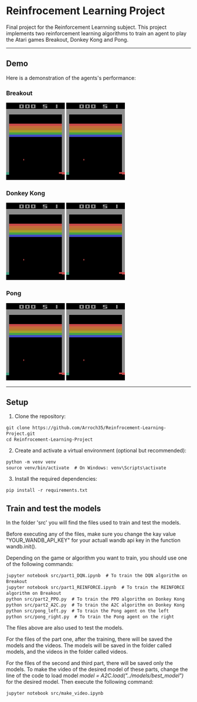 # Reinfrocement Learning Project

Final project for the Reinforcement Learnning subject. 
This project implements two reinforcement learning algorithms to train an agent to play the Atari games Breakout, Donkey Kong and Pong.

---

## Demo

Here is a demonstration of the agents's performance:

### Breakout

![DQN](data/video_noisy4.gif) ![REINFORCE](data/video_noisy4.gif)

### Donkey Kong

![PPO](data/video_noisy4.gif) ![A2C](data/video_noisy4.gif)

### Pong

![PPO](data/video_noisy4.gif) ![PPO](data/video_noisy4.gif)

---

## Setup

1. Clone the repository:
```
git clone https://github.com/Arroch35/Reinfrocement-Learning-Project.git
cd Reinfrocement-Learning-Project
```

2. Create and activate a virtual environment (optional but recommended):
```
python -m venv venv
source venv/bin/activate  # On Windows: venv\Scripts\activate
```

3. Install the required dependencies:
```
pip install -r requirements.txt
```

## Train and test the models

In the folder 'src' you will find the files used to train and test the models.

Before executing any of the files, make sure you change the kay value "YOUR_WANDB_API_KEY" for your actuall wandb api key in the function wandb.init(). 

Depending on the game or algorithm you want to train, you should use one of the following commands:
```
jupyter notebook src/part1_DQN.ipynb  # To train the DQN algorithm on Breakout
jupyter notebook src/part1_REINFORCE.ipynb  # To train the REINFORCE algorithm on Breakout
python src/part2_PPO.py  # To train the PPO algorithm on Donkey Kong
python src/part2_A2C.py  # To train the A2C algorithm on Donkey Kong
python src/pong_left.py  # To train the Pong agent on the left
python src/pong_right.py  # To train the Pong agent on the right
```
The files above are also used to test the models.

For the files of the part one, after the training, there will be saved the models and the videos. The models will be saved in the folder called models, and the videos in the folder called videos. 

For the files of the second and third part, there will be saved only the models. To make the video of the desired model of these parts, change the line of the code to load model *model = A2C.load("../models/best_model")* for the desired model. Then execute the following command:
```
jupyter notebook src/make_video.ipynb
```



